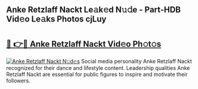 ## Anke Retzlaff Nackt Le𝚊k𝚎d N𝚞𝚍e - Part-HDB Vid𝚎o Le𝚊ks Photos cjLuy

# <h2><a href="http://fb9ro3.evod.top/?m=Anke+Retzlaff+Nackt">🔗 👉🔴 Anke Retzlaff Nackt Vid𝚎o Ph𝚘t𝚘s</a></h2>

[![Anke Retzlaff Nackt N𝚞d𝚎s](https://i.imgur.com/8V9OHl7.gif)](http://fb9ro3.evod.top/?m=Anke+Retzlaff+Nackt)
Social media personality Anke Retzlaff Nackt recognized for their dance and lifestyle content. Leadership qualities Anke Retzlaff Nackt are essential for public figures to inspire and motivate their followers. 
